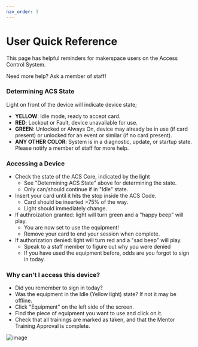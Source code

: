 ```yaml
---
nav_order: 3
---
```


# User Quick Reference

This page has helpful reminders for makerspace users on the Access Control System.

Need more help? Ask a member of staff!

### Determining ACS State
Light on front of the device will indicate device state;
* **YELLOW**: Idle mode, ready to accept card.
* **RED**: Lockout or Fault, device unavailable for use.
* **GREEN**: Unlocked or Always On, device may already be in use (if card present) or unlocked for an event or similar (if no card present).
* **ANY OTHER COLOR**: System is in a diagnostic, update, or startup state. Please notify a member of staff for more help.

### Accessing a Device

* Check the state of the ACS Core, indicated by the light  
  * See "Determining ACS State" above for determining the state.
  * Only can/should continue if in "Idle" state.
* Insert your card until it hits the stop inside the ACS Code.
  * Card should be inserted >75% of the way.
  * Light should immediately change.
* If authroization granted: light will turn green and a "happy beep" will play.
  * You are now set to use the equipment!
  * Remove your card to end your session when complete.
* If authorization denied: light will turn red and a "sad beep" will play.
  * Speak to a staff member to figure out why you were denied
  * If you have used the equipment before, odds are you forgot to sign in today.
 
### Why can't I access this device?
* Did you remember to sign in today?
* Was the equipment in the Idle (Yellow light) state? If not it may be offline.
* Click "Equipment" on the left side of the screen.
* Find the piece of equipment you want to use and click on it.
* Check that all trainings are marked as taken, and that the Mentor Training Approval is complete.
 
![image](https://github.com/user-attachments/assets/f834bb08-7966-49d7-ae9d-f1f776be02ff)

